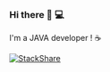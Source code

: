 ### Hi there 👋 💻
I'm a JAVA developer ! ☕

[![StackShare](http://img.shields.io/badge/tech-stack-0690fa.svg?style=flat)](https://stackshare.io/kubilaycicek/my-stack)
<!--
**kubilaycicek/kubilaycicek** is a ✨ _special_ ✨ repository because its `README.md` (this file) appears on your GitHub profile.

Here are some ideas to get you started:

- 🔭 I’m currently working on ...
- 🌱 I’m currently learning ...
- 👯 I’m looking to collaborate on ...
- 🤔 I’m looking for help with ...
- 💬 Ask me about ...
- 📫 How to reach me: ...
- 😄 Pronouns: ...
- ⚡ Fun fact: ...
-->

